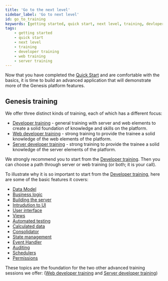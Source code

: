 ```yaml
---
title: 'Go to the next level'
sidebar_label: 'Go to next level'
id: go_to_training
keywords: [getting started, quick start, next level, training, devloper training, web training, server training]
tags:
    - getting started
    - quick start
    - next level
    - training
    - developer training
    - web training
    - server training
---
```


Now that you have completed the [Quick Start](../../../getting-started/quick-start/) and are comfortable with the basics, it is time to build an advanced application that will demonstrate more of the Genesis platform features.

## Genesis training

We offer three distinct kinds of training, each of which has a different focus:

- [Developer training](../../developer-training/training-intro/) - general training with server and web elements to create a solid foundation of knowledge and skills on the platform.
- [Web developer training](../../web-training/training-intro/) - strong training to provide the trainee a solid knowledge of the web elements of the platform.
- [Server developer training](../../server_training/ssdt-intro/) - strong training to provide the trainee a solid knowledge of the server elements of the platform.

We strongly recommend you to start from the [Developer training](../../developer-training/training-intro/). Then you can choose a path through server or web training (or both; it is your call).

To illustrate why it is so important to start from the [Developer training](../../developer-training/training-intro/), here are some of the basic features it covers:

- [Data Model](../../developer-training/training-content-day1/#2-define-the-data-model)
- [Business logic](../../developer-training/training-content-day1/#3-add-business-logic)
- [Building the server](../../developer-training/training-content-day1/#4-prepare-the-server)
- [Intrudution to UI](../../developer-training/training-content-day2/#introducing-the-ui)
- [User interface](../../developer-training/training-content-day2/#create-a-user-interface)
- [Views](../../developer-training/training-content-day3/#views)
- [Automated testing](../../developer-training/training-content-day3/#automated-testing)
- [Calculated data](../../developer-training/training-content-day3/#calculated-data)
- [Consolidator](../../developer-training/training-content-day3/#consolidators)
- [State management](../../developer-training/training-content-day4/#state-management)
- [Event Handler](../../developer-training/training-content-day4/#adding-logic-to-the-event-handler)
- [Auditing](../../developer-training/training-content-day4/#auditing)
- [Schedulers](../../developer-training/training-content-day5/#schedulers)
- [Permissions](../../developer-training/training-content-day5/#permissions)

These topics are the foundation for the two other advanced training sessions we offer: ([Web developer training](../../web-training/training-intro/) and [Server developer training](../../server_training/ssdt-intro/))
